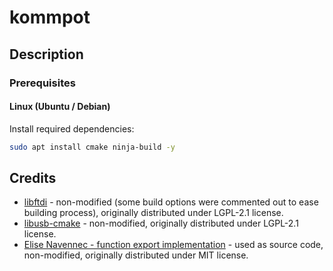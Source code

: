 # kommpot

## Description

### Prerequisites

#### Linux (Ubuntu / Debian)

Install required dependencies:

```bash
sudo apt install cmake ninja-build -y
```

## Credits

* [libftdi](https://www.intra2net.com/en/developer/libftdi/index.php) - non-modified (some build options were commented out to ease building process), originally distributed under LGPL-2.1 license.
* [libusb-cmake](https://github.com/libusb/libusb-cmake) - non-modified, originally distributed under LGPL-2.1 license.
* [Elise Navennec - function export implementation](https://atomheartother.github.io/c++/2018/07/12/CPPDynLib.html) - used as source code, non-modified, originally distributed under MIT license.
